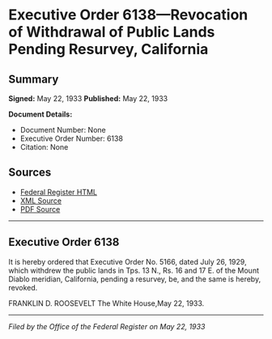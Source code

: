 # Executive Order 6138—Revocation of Withdrawal of Public Lands Pending Resurvey, California

## Summary

**Signed:** May 22, 1933
**Published:** May 22, 1933

**Document Details:**
- Document Number: None
- Executive Order Number: 6138
- Citation: None

## Sources
- [Federal Register HTML](https://www.presidency.ucsb.edu/documents/executive-order-6138-revocation-withdrawal-public-lands-pending-resurvey-california)
- [XML Source](None)
- [PDF Source](None)

---

## Executive Order 6138

It is hereby ordered that Executive Order No. 5166, dated July 26, 1929, which withdrew the public lands in Tps. 13 N., Rs. 16 and 17 E. of the Mount Diablo meridian, California, pending a resurvey, be, and the same is hereby, revoked.

FRANKLIN D. ROOSEVELT
The White House,May 22, 1933.

---

*Filed by the Office of the Federal Register on May 22, 1933*
